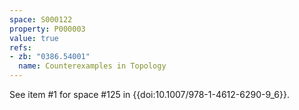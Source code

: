 ```yaml
---
space: S000122
property: P000003
value: true
refs:
- zb: "0386.54001"
  name: Counterexamples in Topology
---
```


See item #1 for space #125 in {{doi:10.1007/978-1-4612-6290-9_6}}.
